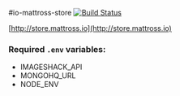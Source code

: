#io-mattross-store [![Build Status](https://travis-ci.org/amsross/io-mattross-store.png?branch=master)](https://travis-ci.org/amsross/io-mattross-store)

[http://store.mattross.io](http://store.mattross.io)

### Required `.env` variables:
* IMAGESHACK_API
* MONGOHQ_URL
* NODE_ENV
